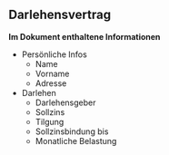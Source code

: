 ## Darlehensvertrag 
 
**Im Dokument enthaltene Informationen**
- Persönliche Infos
    -  Name
    -  Vorname
    -  Adresse
- Darlehen
    -  Darlehensgeber
    -  Sollzins
    -  Tilgung
    -  Sollzinsbindung bis
    -  Monatliche Belastung
